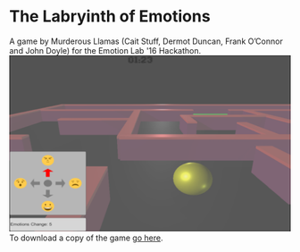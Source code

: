 # The Labryinth of Emotions
A game by Murderous Llamas (Cait Stuff, Dermot Duncan, Frank O’Connor and John Doyle) for the Emotion Lab '16 Hackathon.
![Screeshot](ScreenShot.png "ScreenShot")
To download a copy of the game [go here](https://drive.google.com/folderview?id=0B968NDUjJFMRVF9UQjJ5bHE5ZDg&usp=sharing).
